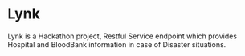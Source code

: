 # Lynk
Lynk is a Hackathon project, Restful Service endpoint which provides Hospital and BloodBank information in case of Disaster situations.
